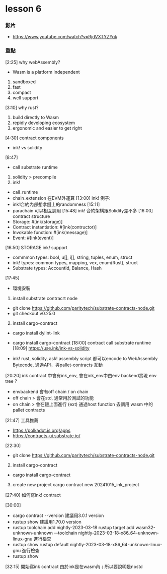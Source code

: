 # lesson 6

### 影片
* https://www.youtube.com/watch?v=RjdVXTYZYqk

### 重點
[2:25]
why webAssembly?
* Wasm is a platform independent
1. sandboxed
2. fast
3. compact
4. well support

[3:10]
why rust?
1. build directly to Wasm
2. repidly developing ecosystem
3. ergonomic and easier to get right

[4:30]
contract components
* ink! vs solidity

[8:47]
* call substrate runtime
1. solidity > precompile
2. ink!
* call_runtime
* chain_extension
在EVM外運算
[13:00]
ink! 例子:
* ink1合約內部想拿鏈上的randomness
[15:11]
* parachain 可以相互調用
[15:48]
ink! 合約架構跟Solidity差不多
[16:00]
contract structure
* Storage: #[ink(storage)]
* Contract instantiation: #[ink(contructor)]
* Invokable function: #[ink(message)]
* Event: #[ink(event)]

[16:50]
STORAGE ink! support
* commmon types: bool, u[], i[], string, tuples, enum, struct
* ink! types: common types, mapping, vex, enum(Rust), struct
* Substrate types: AccountId, Balance, Hash

[17:45]
* 環境安裝
1. install substrate contracrt node
* git clone https://github.com/paritytech/substrate-contracts-node.git
* git checkout v0.25.0
2. install cargo-contract
* cargo install dylint-link
* cargo install cargo-contract
[18:00]
contract call substrate runtime
[18:09]
https://use.ink/ink-vs-solidity

* ink! rust, solidity, ask! assembly script 都可以encode to WebAssembly Bytecode, 
通過API，與pallet-contracts 互動

[20:20]
ink contract 中會有ink_env, 
會在ink_env中由env backend實現 env tree ?
* envbackend 會有off chain / on chain
* off chain > 會在std, 通常用於測試的功能 
* on chain > 會在鏈上面進行 (ext)
通過host function 去調用 wasm 中的pallet contracts

[21:47]
工具推薦
* https://polkadot.js.org/apps
* https://contracts-ui.substrate.io/

[22:30]
* git clone https://github.com/paritytech/substrate-contracts-node.git
2. install cargo-contract
* cargo install cargo-contract
3. create new project
cargo contract new 20241015_ink_project

[27:40]
如何寫ink! contract

[30:00]
* cargo contract --version
建議用3.0.1 version
* rustup show
建議用1.70.0 version
* rustup toolchain add nightly-2023-03-18
rustup target add wasm32-unknown-unknown --toolchain nightly-2023-03-18-x86_64-unknown-linux-gnu
進行檢查
* rustup show
rustup default nightly-2023-03-18-x86_64-unknown-linux-gnu
進行檢查
* rustup show

[32:15]
開始寫ink contract
由於ink是在wasm內﹛所以要說明是nostd